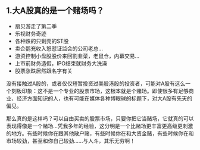 ## 1.大A股真的是一个赌场吗？
* 扇贝游走了第二季
* 乐视财务奇迹
* 各种跌的只剩壳的ST股
* 卖企鹅充收入怒怼证监会的公司老总...
* 游资控制小盘股股价来回割韭菜，老鼠仓，内幕交易...
* 上市前财务造假，IPO结束就财务大洗澡
* 股票涨跌居然跟名字有关

没有接触过A股的，或者仅仅短暂投资过美股港股的投资者，可能对A股有这么一个刻板印象：这不是一个专业的股票市场，这根本就是个赌场。即使很多有足够商业、经济方面知识的人，也有可能在媒体各种博眼球的标题下，对大A股有先天的偏见。

那么真的是这样吗？可以自由买卖的股票市场，只要你把它当赌场，它就真的可以表现得像是一个赌场...凭我多年的经验，这分明是一个比赌场更丰富更高级更刺激的地方。有些时候你在跟其他散户赌，有些时候你在和大资金赌，有些时候你在和市场较劲，甚至和你自己较劲......与人斗，其乐无穷啊！
